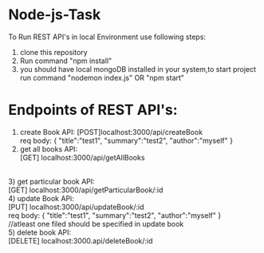 # Node-js-Task
To Run REST API's in local Environment use following steps:
1) clone this repository
2) Run command "npm install"
3) you should have local mongoDB installed in your system,to start project run command "nodemon index.js" OR "npm start"

# Endpoints of REST API's:
1) create Book API:
   [POST]localhost:3000/api/createBook <br>
   req body:
   {
    "title":"test1",
    "summary":"test2",
    "author":"myself"
   }
   <br>
2) get all books API:<br>
   [GET] localhost:3000/api/getAllBooks
<br>
3) get particular book API:<br>
   [GET] localhost:3000/api/getParticularBook/:id
<br>
4) update Book APi:<br>
   [PUT] localhost:3000/api/updateBook/:id
   <br>
    req body:
   {
    "title":"test1",
    "summary":"test2",
    "author":"myself"
   }
   <br>
//atleast one filed should be specified in update book
<br>
5) delete book API:<br>
   [DELETE] localhost:3000.api/deleteBook/:id
   
   
